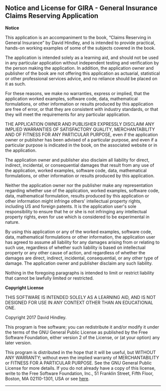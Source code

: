 ## Notice and License for GIRA - General Insurance Claims Reserving Application

**Notice**

This application is an accompaniment to the book, “Claims Reserving in General Insurance” by David Hindley, and is intended to provide practical, hands-on working examples of some of the subjects covered in the book. 

The application is intended solely as a learning aid, and should not be used in any particular application without independent testing and verification by the person making the application.  In addition, the application owner and publisher of the book are not offering this application as actuarial, statistical or other professional services advice, and no reliance should be placed on it as such.

For these reasons, we make no warranties, express or implied, that the application worked examples, software code, data, mathematical formulations, or other information or results produced by this application are free of error, or that they are consistent with industry standards, or that they will meet the requirements for any particular application.  

THE APPLICATION OWNER AND PUBLISHER EXPRESSLY DISCLAIM ANY IMPLIED WARRANTIES OF SATISFACTORY QUALITY, MERCHANTABILITY AND OF FITNESS FOR ANY PARTICULAR PURPOSE, even if the application owner or publisher has been advised of a particular purpose, and even if a particular purpose is indicated in the book, on the associated website or in the application.  

The application owner and publisher also disclaim all liability for direct, indirect, incidental, or consequential damages that result from any use of the application, worked examples, software code, data, mathematical formulations, or other information or results produced by this application. 

Neither the application owner nor the publisher make any representation regarding whether use of the application, worked examples, software code, data, mathematical formulation, results produced by this application or other information might infringe others' intellectual property rights, including US and foreign patents.  It is the application user's sole responsibility to ensure that he or she is not infringing any intellectual property rights, even for use which is considered to be experimental in nature.  

By using this application or any of the worked examples, software code, data, mathematical formulations or other information, the application user has agreed to assume all liability for any damages arising from or relating to such use, regardless of whether such liability is based on intellectual property or any other cause of action, and regardless of whether the damages are direct, indirect, incidental, consequential, or any other type of damage.  The application owner and publisher disclaim any such liability. 

Nothing in the foregoing paragraphs is intended to limit or restrict liability that cannot be lawfully limited or restricted.

**Copyright License**

THIS SOFTWARE IS INTENDED SOLELY AS A LEARNING AID, AND IS NOT DESIGNED FOR USE IN ANY CONTEXT OTHER THAN AN EDUCATIONAL ONE.

Copyright 2017  David Hindley.

This program is free software; you can redistribute it and/or modify it under the terms of the GNU General Public License as published by the Free Software Foundation, either version 2 of the License, or (at your option) any later version.

This program is distributed in the hope that it will be useful, but WITHOUT ANY WARRANTY; without even the implied warranty of MERCHANTABILITY or FITNESS FOR A PARTICULAR PURPOSE.  See the GNU General Public License for more details.  If you do not already have a copy of this license, write to the Free Software Foundation, Inc., 51 Franklin Street, Fifth Floor, Boston, MA  02110-1301, USA or see [here](http://www.gnu.org/licenses/).

----------

